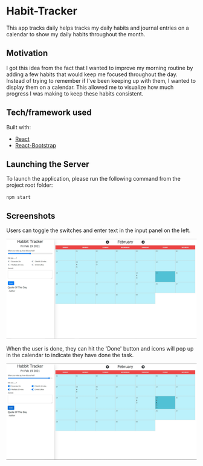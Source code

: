 # Habit-Tracker 

This app tracks daily helps tracks my daily habits and journal entries on a calendar to show my daily habits throughout the month. 

## Motivation

I got this idea from the fact that I wanted to improve my morning routine by adding a few habits that would keep me focused throughout the day. Instead of trying to remember if I've been keeping up with them, I wanted to display them on a calendar. This allowed me to visualize how much progress I was making to keep these habits consistent. 



## Tech/framework used

Built with:
* [React](https://github.com/facebook/react)
* [React-Bootstrap](https://github.com/react-bootstrap/react-bootstrap)


## Launching the Server
To launch the application, please run the following command from the project root folder:

``
npm start
``

## Screenshots 

Users can toggle the switches and enter text in the input panel on the left.

![](/public/img/HT1.JPG)


When the user is done, they can hit the 'Done' button and icons will pop up in the calendar to indicate they have done the task.

![](/public/img/HT2.JPG)


